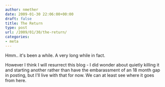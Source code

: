 ```yaml
---
author: nmether
date: 2009-01-30 22:06:00+00:00
draft: false
title: The Return
type: post
url: /2009/01/30/the-return/
categories:
- meta
---
```


Hmm.. it's been a while.  A very long while in fact.

However I think I will resurrect this blog - I did wonder about quietly
killing it and starting another rather than have the embarassment of an 18
month gap in posting, but I'll live with that for now.   We can at least see
where it goes from here.
